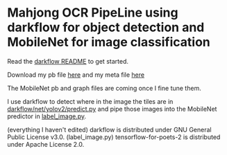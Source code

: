 # Mahjong OCR PipeLine using darkflow for object detection and MobileNet for image classification

Read the [darkflow README](https://github.com/thtrieu/darkflow) to get started.

Download my pb file [here](https://drive.google.com/open?id=1KhL4KYRj6sb3ZMhRjsp8EI_BW1Lr-pdn)
and my meta file [here](https://drive.google.com/open?id=17N2DRIk41N6GDpE4ac4wDi8qQQB7Vhce)

The MobileNet pb and graph files are coming once I fine tune them.

I use darkflow to detect where in the image the tiles are in [darkflow/net/yolov2/predict.py](https://github.com/nith822/darkflow/blob/master/darkflow/net/yolov2/predict.py) and pipe those images into the MobileNet predictor in [label_image.py](https://github.com/nith822/darkflow/blob/master/label_image.py).


(everything I haven't edited) darkflow is distributed under GNU General Public License v3.0.
(label_image.py) tensorflow-for-poets-2 is distributed under Apache License 2.0.
